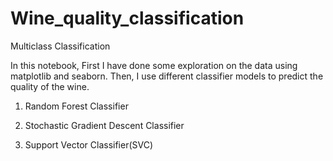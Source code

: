 # Wine_quality_classification
Multiclass Classification

In this notebook, First I have done some exploration on the data using matplotlib and seaborn.
Then, I use different classifier models to predict the quality of the wine.

1. Random Forest Classifier

2. Stochastic Gradient Descent Classifier

3. Support Vector Classifier(SVC)

